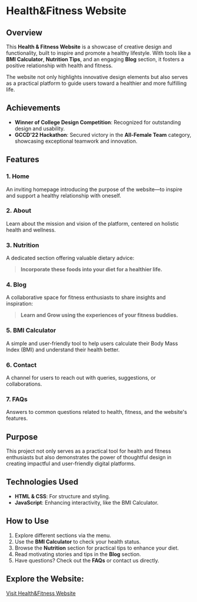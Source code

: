 # Health&Fitness Website  

## Overview  
This **Health & Fitness Website** is a showcase of creative design and functionality, built to inspire and promote a healthy lifestyle. With tools like a **BMI Calculator**, **Nutrition Tips**, and an engaging **Blog** section, it fosters a positive relationship with health and fitness.  

The website not only highlights innovative design elements but also serves as a practical platform to guide users toward a healthier and more fulfilling life.  

## Achievements  
- **Winner of College Design Competition**: Recognized for outstanding design and usability.  
- **GCCD'22 Hackathon**: Secured victory in the **All-Female Team** category, showcasing exceptional teamwork and innovation.  

## Features  
### 1. **Home**  
An inviting homepage introducing the purpose of the website—to inspire and support a healthy relationship with oneself.  

### 2. **About**  
Learn about the mission and vision of the platform, centered on holistic health and wellness.  

### 3. **Nutrition**  
A dedicated section offering valuable dietary advice:  
> **Incorporate these foods into your diet for a healthier life.**  

### 4. **Blog**  
A collaborative space for fitness enthusiasts to share insights and inspiration:  
> **Learn and Grow using the experiences of your fitness buddies.**  

### 5. **BMI Calculator**  
A simple and user-friendly tool to help users calculate their Body Mass Index (BMI) and understand their health better.  

### 6. **Contact**  
A channel for users to reach out with queries, suggestions, or collaborations.  

### 7. **FAQs**  
Answers to common questions related to health, fitness, and the website's features.  

## Purpose  
This project not only serves as a practical tool for health and fitness enthusiasts but also demonstrates the power of thoughtful design in creating impactful and user-friendly digital platforms.  

## Technologies Used  
- **HTML & CSS**: For structure and styling.  
- **JavaScript**: Enhancing interactivity, like the BMI Calculator.

## How to Use  
1. Explore different sections via the menu.  
2. Use the **BMI Calculator** to check your health status.  
3. Browse the **Nutrition** section for practical tips to enhance your diet.  
4. Read motivating stories and tips in the **Blog** section.  
5. Have questions? Check out the **FAQs** or contact us directly.  

## Explore the Website:  
[Visit Health&Fitness Website](https://simrans22.github.io/healthandfitness-website/)
